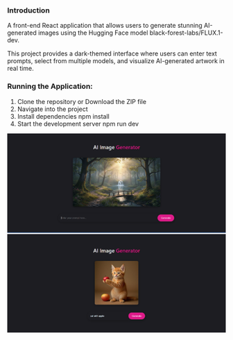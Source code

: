### Introduction
A front-end React application that allows users to generate stunning AI-generated images using the Hugging Face model black-forest-labs/FLUX.1-dev.

This project provides a dark-themed interface where users can enter text prompts, select from multiple models, and visualize AI-generated artwork in real time.


### Running the Application:
1. Clone the repository or Download the ZIP file
2. Navigate into the project
3. Install dependencies
    npm install
4. Start the development server
    npm run dev

![alt text](./public/Pics%20(readme)/image2.png)
![cat with apple](./public/Pics%20(readme)/image.png)
